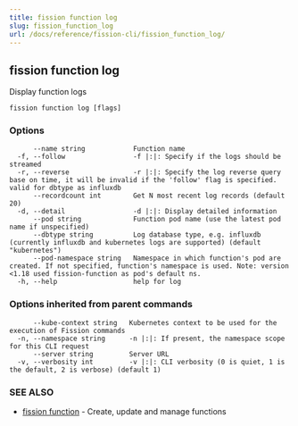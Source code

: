 ```yaml
---
title: fission function log
slug: fission_function_log
url: /docs/reference/fission-cli/fission_function_log/
---
```

## fission function log

Display function logs

```
fission function log [flags]
```

### Options

```
      --name string            Function name
  -f, --follow                 -f |:|: Specify if the logs should be streamed
  -r, --reverse                -r |:|: Specify the log reverse query base on time, it will be invalid if the 'follow' flag is specified. valid for dbtype as influxdb
      --recordcount int        Get N most recent log records (default 20)
  -d, --detail                 -d |:|: Display detailed information
      --pod string             Function pod name (use the latest pod name if unspecified)
      --dbtype string          Log database type, e.g. influxdb (currently influxdb and kubernetes logs are supported) (default "kubernetes")
      --pod-namespace string   Namespace in which function's pod are created. If not specified, function's namespace is used. Note: version <1.18 used fission-function as pod's default ns.
  -h, --help                   help for log
```

### Options inherited from parent commands

```
      --kube-context string   Kubernetes context to be used for the execution of Fission commands
  -n, --namespace string      -n |:|: If present, the namespace scope for this CLI request
      --server string         Server URL
  -v, --verbosity int         -v |:|: CLI verbosity (0 is quiet, 1 is the default, 2 is verbose) (default 1)
```

### SEE ALSO

* [fission function](/docs/reference/fission-cli/fission_function/)	 - Create, update and manage functions


